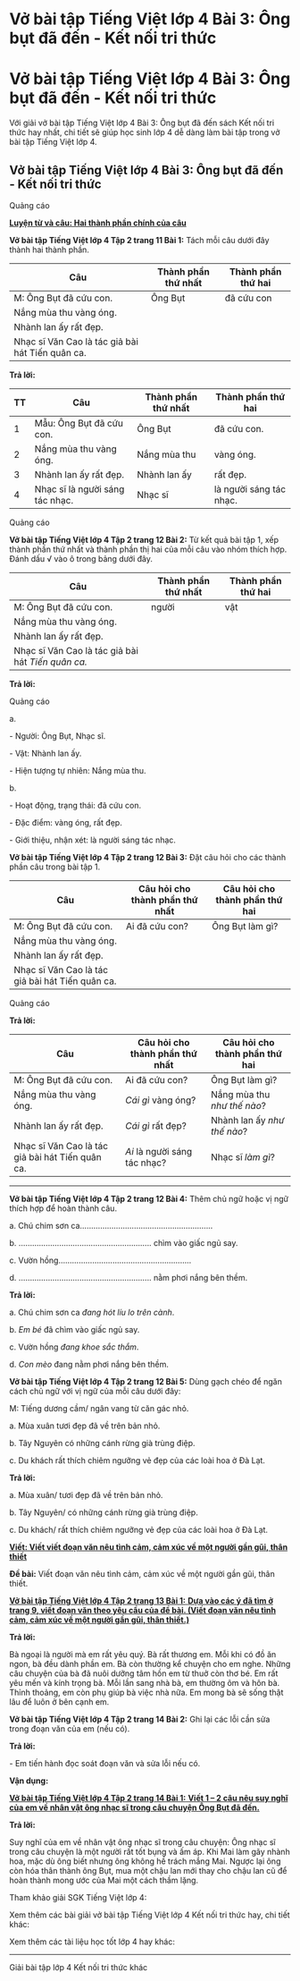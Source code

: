 # Vở bài tập Tiếng Việt lớp 4 Bài 3: Ông bụt đã đến - Kết nối tri thức

# Vở bài tập Tiếng Việt lớp 4 Bài 3: Ông bụt đã đến - Kết nối tri thức

Với giải vở bài tập Tiếng Việt lớp 4 Bài 3: Ông bụt đã đến sách Kết nối tri thức hay nhất, chi tiết sẽ giúp học sinh lớp 4 dễ dàng làm bài tập trong vở bài tập Tiếng Việt lớp 4.

## Vở bài tập Tiếng Việt lớp 4 Bài 3: Ông bụt đã đến - Kết nối tri thức

Quảng cáo

[**Luyện từ và câu: Hai thành phần chính của câu**](https://vietjack.com/vbt-tieng-viet-4-kn/luyen-tu-va-cau-hai-thanh-phan-chinh-cua-cau.jsp)

**Vở bài tập Tiếng Việt lớp 4 Tập 2 trang 11 Bài 1:** Tách mỗi câu dưới đây thành hai thành phần. 

Câu  |  Thành phần thứ nhất  |  Thành phần thứ hai  
---|---|---  
M: Ông Bụt đã cứu con. |  Ông Bụt |  đã cứu con  
Nắng mùa thu vàng óng. |  |   
Nhành lan ấy rất đẹp. |  |   
Nhạc sĩ Văn Cao là tác giả bài hát Tiến quân ca. |  |   
  
**Trả lời:**

**TT** |  **Câu** |  **Thành phần thứ nhất** |  **Thành phần thứ hai**  
---|---|---|---  
1 |  Mẫu: Ông Bụt đã cứu con. |  Ông Bụt |  đã cứu con.  
2 |  Nắng mùa thu vàng óng. |  Nắng mùa thu |  vàng óng.  
3 |  Nhành lan ấy rất đẹp. |  Nhành lan ấy |  rất đẹp.  
4 |  Nhạc sĩ là người sáng tác nhạc. |  Nhạc sĩ |  là người sáng tác nhạc.  
  
Quảng cáo

**Vở bài tập Tiếng Việt lớp 4 Tập 2 trang 12 Bài 2:** Từ kết quả bài tập 1, xếp thành phần thứ nhất và thành phần thị hai của mỗi câu vào nhóm thích hợp. Đánh dấu √ vào ô trong bảng dưới đây. 

**Câu** |  **Thành phần thứ nhất** |  **Thành phần thứ hai**  
---|---|---  
M: Ông Bụt đã cứu con. |  người |  vật |  hiện tượng |  hoạt động, trạng thái |  đặc điểm |  giới thiệu, nhận xét  
Nắng mùa thu vàng óng. |  |  |  |  |  |   
Nhành lan ấy rất đẹp. |  |  |  |  |  |   
Nhạc sĩ Văn Cao là tác giả bài hát _Tiến quân ca._ |  |  |  |  |  |   
  
**Trả lời:**

Quảng cáo

a.

\- Người: Ông Bụt, Nhạc sĩ.

\- Vật: Nhành lan ấy.

\- Hiện tượng tự nhiên: Nắng mùa thu.

b.

\- Hoạt động, trạng thái: đã cứu con.

\- Đặc điểm: vàng óng, rất đẹp.

\- Giới thiệu, nhận xét: là người sáng tác nhạc.

**Vở bài tập Tiếng Việt lớp 4 Tập 2 trang 12 Bài 3:** Đặt câu hỏi cho các thành phần câu trong bài tập 1. 

Câu |  Câu hỏi cho thành phần thứ nhất |  Câu hỏi cho thành phần thứ hai  
---|---|---  
M: Ông Bụt đã cứu con. |  Ai đã cứu con? |  Ông Bụt làm gì?  
Nắng mùa thu vàng óng. |  |   
Nhành lan ấy rất đẹp. |  |   
Nhạc sĩ Văn Cao là tác giả bài hát Tiến quân ca. |  |   
  
Quảng cáo

**Trả lời:**

Câu |  Câu hỏi cho thành phần thứ nhất |  Câu hỏi cho thành phần thứ hai  
---|---|---  
M: Ông Bụt đã cứu con. |  Ai đã cứu con? |  Ông Bụt làm gì?  
Nắng mùa thu vàng óng. |  _Cái gì_ vàng óng? |  Nắng mùa thu  _như thế nào_?  
Nhành lan ấy rất đẹp. |  _Cái gì_ rất đẹp? |  Nhành lan ấy  _như thế nào_?  
Nhạc sĩ Văn Cao là tác giả bài hát Tiến quân ca. |  _Ai_ là người sáng tác nhạc? |  Nhạc sĩ  _làm gì_?  
  
****

**Vở bài tập Tiếng Việt lớp 4 Tập 2 trang 12 Bài 4:** Thêm chủ ngữ hoặc vị ngữ thích hợp để hoàn thành câu. 

a. Chú chim sơn ca………………………………………………….. 

b. ………………………………………………….. chìm vào giấc ngủ say. 

c. Vườn hồng………………………………………………….. 

d. ………………………………………………….. nằm phơi nắng bên thềm. 

**Trả lời:**

a. Chú chim sơn ca  _đang hót líu lo trên cành_.

b.  _Em bé_ đã chìm vào giấc ngủ say.

c. Vườn hồng  _đang khoe sắc thắm_.

d.  _Con mèo_ đang nằm phơi nắng bên thềm. 

**Vở bài tập Tiếng Việt lớp 4 Tập 2 trang 12 Bài 5:** Dùng gạch chéo để ngăn cách chủ ngữ với vị ngữ của mỗi câu dưới đây: 

M: Tiếng dương cầm/ ngân vang từ căn gác nhỏ. 

a. Mùa xuân tươi đẹp đã về trên bản nhỏ. 

b. Tây Nguyên có những cánh rừng già trùng điệp. 

c. Du khách rất thích chiêm ngưỡng vẻ đẹp của các loài hoa ở Đà Lạt. 

**Trả lời:**

a. Mùa xuân/ tươi đẹp đã về trên bản nhỏ. 

b. Tây Nguyên/ có những cánh rừng già trùng điệp. 

c. Du khách/ rất thích chiêm ngưỡng vẻ đẹp của các loài hoa ở Đà Lạt. 

[**Viết: Viết viết đoạn văn nêu tình cảm, cảm xúc về một người gần gũi, thân thiết**](https://vietjack.com/vbt-tieng-viet-4-kn/viet-viet-doan-van-neu-tinh-cam-cam-xuc-ve-mot-nguoi.jsp)

**Đề bài:** Viết đoạn văn nêu tình cảm, cảm xúc về một người gần gũi, thân thiết. 

[**Vở bài tập Tiếng Việt lớp 4 Tập 2 trang 13 Bài 1:** **Dựa vào các ý đã tìm ở trang 9, viết đoạn văn theo yêu cầu của đề bài. (Viết đoạn văn nêu tình cảm, cảm xúc về một người gần gũi, thân thiết.)**](https://vietjack.com/vbt-tieng-viet-4-kn/dua-vao-cac-y-da-tim-o-trang-9-viet-doan-van-vm.jsp)

**Trả lời:**

Bà ngoại là người mà em rất yêu quý. Bà rất thương em. Mỗi khi có đồ ăn ngon, bà đều dành phần em. Bà còn thường kể chuyện cho em nghe. Những câu chuyện của bà đã nuôi dưỡng tâm hồn em từ thuở còn thơ bé. Em rất yêu mến và kính trọng bà. Mỗi lần sang nhà bà, em thường ôm và hôn bà. Thỉnh thoảng, em còn phụ giúp bà việc nhà nữa. Em mong bà sẽ sống thật lâu để luôn ở bên cạnh em. 

**Vở bài tập Tiếng Việt lớp 4 Tập 2 trang 14 Bài 2:** Ghi lại các lỗi cần sửa trong đoạn văn của em (nếu có). 

**Trả lời:**

\- Em tiến hành đọc soát đoạn văn và sửa lỗi nếu có. 

**Vận dụng:**

[**Vở bài tập Tiếng Việt lớp 4 Tập 2 trang 14 Bài 1:** **Viết 1 – 2 câu nêu suy nghĩ của em về nhân vật ông nhạc sĩ trong câu chuyện Ông Bụt đã đến.**](https://vietjack.com/vbt-tieng-viet-4-kn/viet-1-2-cau-neu-suy-nghi-cua-em-ve-nhan-vat-ong-nhac-vm.jsp)

**Trả lời:**

Suy nghĩ của em về nhân vật ông nhạc sĩ trong câu chuyện: Ông nhạc sĩ trong câu chuyện là một người rất tốt bụng và ấm áp. Khi Mai làm gãy nhành hoa, mặc dù ông biết nhưng ông không hề trách mắng Mai. Ngược lại ông còn hóa thân thành ông Bụt, mua một chậu lan mới thay cho chậu lan cũ để hoàn thành mong ước của Mai một cách thầm lặng.

Tham khảo giải SGK Tiếng Việt lớp 4:

Xem thêm các bài giải vở bài tập Tiếng Việt lớp 4 Kết nối tri thức hay, chi tiết khác:

Xem thêm các tài liệu học tốt lớp 4 hay khác:

* * *

Giải bài tập lớp 4 Kết nối tri thức khác
